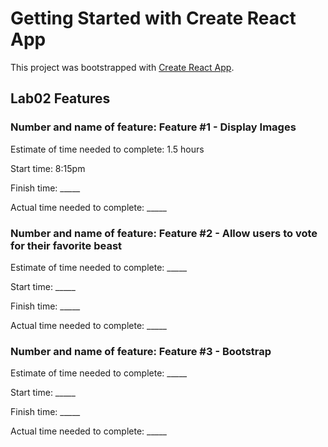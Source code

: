 # Getting Started with Create React App

This project was bootstrapped with [Create React App](https://github.com/facebook/create-react-app).

## Lab02 Features

### Number and name of feature: Feature #1 - Display Images

Estimate of time needed to complete: 1.5 hours

Start time: 8:15pm

Finish time: _____

Actual time needed to complete: _____

### Number and name of feature: Feature #2 - Allow users to vote for their favorite beast

Estimate of time needed to complete: _____

Start time: _____

Finish time: _____

Actual time needed to complete: _____

### Number and name of feature: Feature #3 - Bootstrap

Estimate of time needed to complete: _____

Start time: _____

Finish time: _____

Actual time needed to complete: _____

